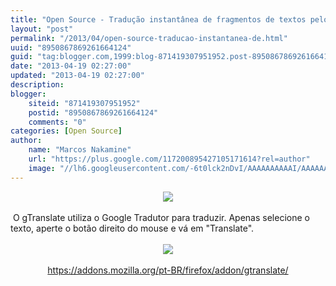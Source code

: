 ```yaml
---
title: "Open Source - Tradução instantânea de fragmentos de textos pelo Firefox, usando a extensão gTranslate"
layout: "post"
permalink: "/2013/04/open-source-traducao-instantanea-de.html"
uuid: "8950867869261664124"
guid: "tag:blogger.com,1999:blog-871419307951952.post-8950867869261664124"
date: "2013-04-19 02:27:00"
updated: "2013-04-19 02:27:00"
description: 
blogger:
    siteid: "871419307951952"
    postid: "8950867869261664124"
    comments: "0"
categories: [Open Source]
author: 
    name: "Marcos Nakamine"
    url: "https://plus.google.com/117200895427105171614?rel=author"
    image: "//lh6.googleusercontent.com/-6t0lck2nDvI/AAAAAAAAAAI/AAAAAAAAOBw/_9ON3AiIr48/s32-c/photo.jpg"
---
```


<div class="css-full-post-content js-full-post-content">
<div class="separator" style="clear: both; text-align: center;"><a href="https://addons.mozilla.org/pt-BR/firefox/addon/gtranslate/" target="_blank"><img border="0" src="http://1.bp.blogspot.com/-VBSQrDXMnvc/UWN7bvYkt4I/AAAAAAAANms/b6uyvJFi-qU/s1600/918-64.png" /></a></div><br />&nbsp;O gTranslate utiliza o Google Tradutor para traduzir. Apenas selecione o texto, aperte o botão direito do mouse e vá em "Translate".<br /><br /><div class="separator" style="clear: both; text-align: center;"><img border="0" src="http://3.bp.blogspot.com/--_kABZiqV18/UWN7bhxDC6I/AAAAAAAANmw/yx0KED1pEYY/s1600/tradutor-gtranslate.png" /></div><br /><div style="text-align: center;"><a href="https://addons.mozilla.org/pt-BR/firefox/addon/gtranslate/">https://addons.mozilla.org/pt-BR/firefox/addon/gtranslate/</a></div>
</div>